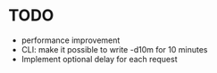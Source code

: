 # TODO
- performance improvement
- CLI: make it possible to write -d10m for 10 minutes
- Implement optional delay for each request